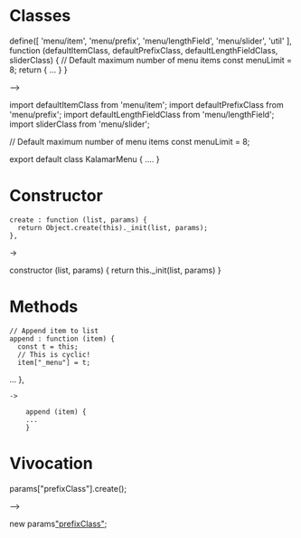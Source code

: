 # Classes

define([
  'menu/item',
  'menu/prefix',
  'menu/lengthField',
  'menu/slider',
  'util'
], function (defaultItemClass,
             defaultPrefixClass,
             defaultLengthFieldClass,
             sliderClass) {
  // Default maximum number of menu items
  const menuLimit = 8;
    return {
    ...
    }
    }


--> 

import defaultItemClass from 'menu/item';
import defaultPrefixClass from 'menu/prefix';
import defaultLengthFieldClass from 'menu/lengthField';
import sliderClass from 'menu/slider';

// Default maximum number of menu items
const menuLimit = 8;

export default class KalamarMenu {
....
}

# Constructor

    create : function (list, params) {
      return Object.create(this)._init(list, params);
    },

->

constructor (list, params) {
  return this._init(list, params)
}

# Methods

    // Append item to list
    append : function (item) {
      const t = this;
      // This is cyclic!
      item["_menu"] = t;
...
    },
    
    ->
    
        append (item) {
        ...
        }

# Vivocation

params["prefixClass"].create();

-->

new params["prefixClass"]();

